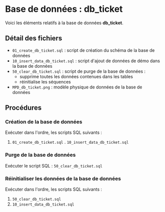 # Base de données : db_ticket

Voici les éléments relatifs à la base de données **db_ticket**.



## Détail des fichiers

-   `01_create_db_ticket.sql` : script de création du schéma de la base de données
-   `10_insert_data_db_ticket.sql` : script d'ajout de données de démo dans la base de données
-   `50_clear_db_ticket.sql` : script de purge de la base de données :
    -   supprime toutes les données contenues dans les tables
    -   réinitialise les séquences
-   `MPD_db_ticket.png` : modèle physique de données de la base de données




## Procédures


### Création de la base de données

Exécuter dans l'ordre, les scripts SQL suivants :
1.  `01_create_db_ticket.sql`
 .  `10_insert_data_db_ticket.sql`


### Purge de la base de données

Exécuter le script SQL : `50_clear_db_ticket.sql`


### Réinitialiser les données de la base de données

Exécuter dans l'ordre, les scripts SQL suivants :
1.  `50_clear_db_ticket.sql`
2.  `10_insert_data_db_ticket.sql`

